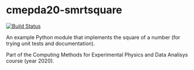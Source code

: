 # cmepda20-smrtsquare
[![Build Status](https://travis-ci.com/lmassach/cmepda20-smrtsquare.svg?branch=main)](https://travis-ci.com/lmassach/cmepda20-smrtsquare)

An example Python module that implements the square of a number (for trying
unit tests and documentation).

Part of the Computing Methods for Experimental Physics and Data Analisys course
(year 2020).

